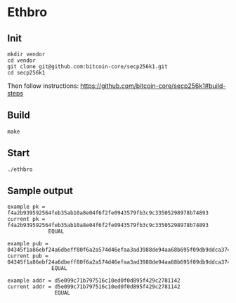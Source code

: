 # Ethbro

## Init

    mkdir vendor
    cd vendor
    git clone git@github.com:bitcoin-core/secp256k1.git
    cd secp256k1

Then follow instructions: <https://github.com/bitcoin-core/secp256k1#build-steps>

## Build

    make

## Start

    ./ethbro

## Sample output

    example pk = f4a2b939592564feb35ab10a8e04f6f2fe0943579fb3c9c33505298978b74893
    current pk = f4a2b939592564feb35ab10a8e04f6f2fe0943579fb3c9c33505298978b74893
                 EQUAL

    example pub = 04345f1a86ebf24a6dbeff80f6a2a574d46efaa3ad3988de94aa68b695f09db9ddca37439f99548da0a1fe4acf4721a945a599a5d789c18a06b20349e803fdbbe3
    current pub = 04345f1a86ebf24a6dbeff80f6a2a574d46efaa3ad3988de94aa68b695f09db9ddca37439f99548da0a1fe4acf4721a945a599a5d789c18a06b20349e803fdbbe3
                  EQUAL

    example addr = d5e099c71b797516c10ed0f0d895f429c2781142
    current addr = d5e099c71b797516c10ed0f0d895f429c2781142
                   EQUAL

